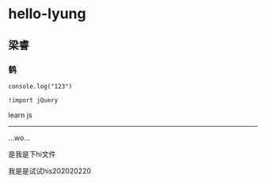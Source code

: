 # hello-lyung
## 梁睿
### 鹤
`console.log("123")`

    !import jQuery

learn js

---
...wo...

是我是下hi文件


我是是试试his202020220
